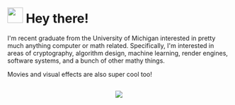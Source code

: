 # <img src="https://media.giphy.com/media/hvRJCLFzcasrR4ia7z/giphy.gif" width="35"> Hey there!

I'm recent graduate from the University of Michigan interested in pretty much anything computer or math related. Specifically, I'm interested in areas of cryptography, algorithm design, machine learning, render engines, software systems, and a bunch of other mathy things.

Movies and visual effects are also super cool too!

##

<p align="center">
  <img src="https://profile-counter.glitch.me/noahpete/count.svg" />
</p>
